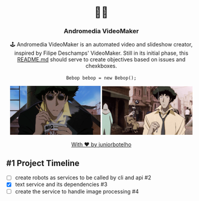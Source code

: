 <h1 align="center">
  🐱‍💻
</h1>

<h3 align="center">
  Andromedia VideoMaker
</h3>

<p align="center">
  🕹️ Andromedia VideoMaker is an automated video and slideshow creator, inspired by Filipe Deschamps' VideoMaker. Still in its initial phase, this <a href="/README.md">README.md</a> should serve to create objectives based on issues and chexkboxes.
</p>

<p align="center">
  <code>Bebop bebop = new Bebop();</code>
</p>

<p align="center">
  <img width="240" height="auto" src="temp/bebop-eat.gif">
  <img width="240" height="auto" src="temp/bebop-work.gif">
</p>

<p align="center">
  <a href="https://github.com/juniorbotelho">
    With ❤️ by juniorbotelho
  </a>
<p>

## #1 Project Timeline
- [ ] create robots as services to be called by cli and api #2
- [X] text service and its dependencies #3
- [ ] create the service to handle image processing #4
